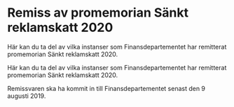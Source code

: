 # Remiss av promemorian Sänkt reklamskatt 2020

Här kan du ta del av vilka instanser som Finansdepartementet har remitterat promemorian Sänkt reklamskatt 2020.

Här kan du ta del av vilka instanser som Finansdepartementet har remitterat promemorian Sänkt reklamskatt 2020.

Remissvaren ska ha kommit in till Finansdepartementet senast den 9
augusti 2019.
